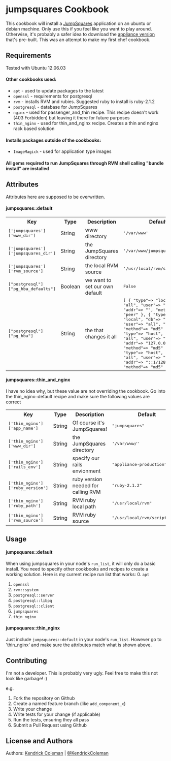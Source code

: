 jumpsquares Cookbook
====================
This cookbook will install a <a href="http://jumpsquares.net">JumpSquares</a> application on an ubuntu or debian machine. Only use this if you feel like you want to play around.
Otherwise, it's probably a safer idea to download the <a href="http://kendrickcoleman.com/index.php/Ruby-on-Rails-Projects/jumpsquares-a-new-kind-of-bookmark.html">appliance version</a> that's pre-built. This was an attempt to make my first chef cookbook.


Requirements
------------
Tested with Ubuntu 12.06.03

#### Other cookbooks used:
- `apt` - used to update packages to the latest
- `openssl` - requirements for postgresql
- `rvm` - installs RVM and rubies. Suggested ruby to install is ruby-2.1.2
- `postgresql` - database for JumpSquares
- `nginx` - used for passenger_and_thin recipe. This recipe doesn't work (403 Forbidden) but leaving it there for future purposes
- `thin_nginx` - used for thin_and_nginx recipe. Creates a thin and nginx rack based solution

#### Installs packages outside of the cookbooks:
- `ImageMagick` - used for application type images

#### All gems required to run JumpSquares through RVM shell calling "bundle install" are installed


Attributes
----------
Attributes here are supposed to be overwritten.

#### jumpsquares::default
<table>
  <tr>
    <th>Key</th>
    <th>Type</th>
    <th>Description</th>
    <th>Default</th>
  </tr>
  <tr>
    <td><tt>['jumpsquares']['www_dir']</tt></td>
    <td>String</td>
    <td>www directory</td>
    <td><tt>'/var/www'</tt></td>
  </tr>
  <tr>
    <td><tt>['jumpsquares']['jumpsquares_dir']</tt></td>
    <td>String</td>
    <td>the JumpSquares directory</td>
    <td><tt>'/var/www/jumpsquares'</tt></td>
  </tr>
  <tr>
    <td><tt>['jumpsquares']['rvm_source']</tt></td>
    <td>String</td>
    <td>the local RVM source</td>
    <td><tt>'/usr/local/rvm/scripts/rvm'</tt></td>
  </tr>
  <tr>
    <td><tt>["postgresql"]["pg_hba_defaults"] </tt></td>
    <td>Boolean</td>
    <td>we want to set our own default</td>
    <td><tt>False</tt></td>
  </tr>
  <tr>
    <td><tt>["postgresql"]["pg_hba"]</tt></td>
    <td>String</td>
    <td>the that changes it all</td>
    <td><tt>[
    { "type"=> "local", "db"=> "all", "user"=> "postgres",   "addr"=> "",             "method"=> "peer" },
    { "type"=> "local", "db"=> "all", "user"=> "all",        "addr"=> "",             "method"=> "md5" },
    { "type"=> "host",  "db"=> "all", "user"=> "all",        "addr"=> "127.0.0.1/32", "method"=> "md5" },
    { "type"=> "host",  "db"=> "all", "user"=> "all",        "addr"=> "::1/128",      "method"=> "md5" }
  ]</tt></td>
  </tr>
</table>

#### jumpsquares::thin_and_nginx
I have no idea why, but these value are not overriding the cookbook. Go into the thin_nginx::default recipe and make sure the following values are correct

<table>
  <tr>
    <th>Key</th>
    <th>Type</th>
    <th>Description</th>
    <th>Default</th>
  </tr>
  <tr>
    <td><tt>['thin_nginx']['app_name']</tt></td>
    <td>String</td>
    <td>Of course it's JumpSquares!</td>
    <td><tt>"jumpsquares"</tt></td>
  </tr>
  <tr>
    <td><tt>['thin_nginx']['www_dir']</tt></td>
    <td>String</td>
    <td>the JumpSquares directory</td>
    <td><tt>'/var/www/'</tt></td>
  </tr>
  <tr>
    <td><tt>['thin_nginx']['rails_env']</tt></td>
    <td>String</td>
    <td>specify our rails envionment</td>
    <td><tt>"appliance-production"</tt></td>
  </tr>
  <tr>
    <td><tt>['thin_nginx']['ruby_version']</tt></td>
    <td>String</td>
    <td>ruby version needed for calling RVM</td>
    <td><tt>"ruby-2.1.2"</tt></td>
  </tr>
  <tr>
    <td><tt>['thin_nginx']['ruby_path']</tt></td>
    <td>String</td>
    <td>RVM ruby local path</td>
    <td><tt>"/usr/local/rvm"</tt></td>
  </tr>
  <tr>
    <td><tt>['thin_nginx']['rvm_source']</tt></td>
    <td>String</td>
    <td>RVM ruby source</td>
    <td><tt>"/usr/local/rvm/scripts/rvm"</tt></td>
  </tr>
  
</table>

Usage
-----
#### jumpsquares::default

When using jumpsquares in your node's `run_list`, it will only do a basic install. You need to specify other cookbooks and recipes to create a working solution.
Here is my current recipe run list that works:
0. `apt` <br>
1. `openssl` <br>
2. `rvm::system` <br>
3. `postgresql::server` <br>
4. `postgresql::libpq` <br>
5. `postgresql::client` <br>
6. `jumpsquares` <br>
7. `thin_nginx` <br>

#### jumpsquares::thin_nginx
Just include `jumpsquares::default` in your node's `run_list`. However go to 'thin_nginx' and make sure the attributes match what is shown above.

Contributing
------------
I'm not a developer. This is probably very ugly. Feel free to make this not look like garbage! :)

e.g.
1. Fork the repository on Github <br>
2. Create a named feature branch (like `add_component_x`) <br>
3. Write your change <br>
4. Write tests for your change (if applicable) <br>
5. Run the tests, ensuring they all pass <br>
6. Submit a Pull Request using Github <br>

License and Authors
-------------------
Authors: <a href="http://www.kendrickcoleman.com">Kendrick Coleman</a> | <a href="http://twitter.com/KendrickColeman">@KendrickColeman</a>


